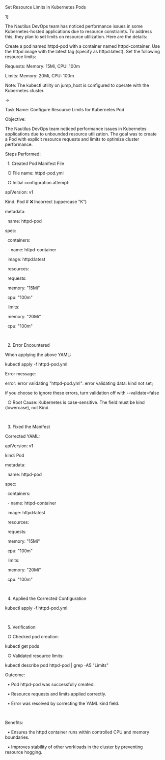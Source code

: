 Set Resource Limits in Kubernetes Pods



1]

The Nautilus DevOps team has noticed performance issues in some Kubernetes-hosted applications due to resource constraints. To address this, they plan to set limits on resource utilization. Here are the details:

Create a pod named httpd-pod with a container named httpd-container. Use the httpd image with the latest tag (specify as httpd:latest). Set the following resource limits:

Requests: Memory: 15Mi, CPU: 100m

Limits: Memory: 20Mi, CPU: 100m

Note: The kubectl utility on jump\_host is configured to operate with the Kubernetes cluster.



->



Task Name: Configure Resource Limits for Kubernetes Pod

Objective:

The Nautilus DevOps team noticed performance issues in Kubernetes applications due to unbounded resource utilization. The goal was to create a Pod with explicit resource requests and limits to optimize cluster performance.



Steps Performed:

&nbsp;	1. Created Pod Manifest File

&nbsp;		○ File name: httpd-pod.yml

&nbsp;		○ Initial configuration attempt:

apiVersion: v1

Kind: Pod    # ❌ Incorrect (uppercase "K")

metadata:

&nbsp; name: httpd-pod

spec:

&nbsp; containers:

&nbsp;   - name: httpd-container

&nbsp;     image: httpd:latest

&nbsp;     resources:

&nbsp;       requests:

&nbsp;         memory: "15Mi"

&nbsp;         cpu: "100m"

&nbsp;       limits:

&nbsp;         memory: "20Mi"

&nbsp;         cpu: "100m"

&nbsp;		

&nbsp;	2. Error Encountered

When applying the above YAML:

kubectl apply -f httpd-pod.yml



Error message:

error: error validating "httpd-pod.yml": error validating data: kind not set;

if you choose to ignore these errors, turn validation off with --validate=false

&nbsp;		○ Root Cause: Kubernetes is case-sensitive. The field must be kind (lowercase), not Kind.

&nbsp;		

&nbsp;	3. Fixed the Manifest

Corrected YAML:

apiVersion: v1

kind: Pod

metadata:

&nbsp; name: httpd-pod

spec:

&nbsp; containers:

&nbsp;   - name: httpd-container

&nbsp;     image: httpd:latest

&nbsp;     resources:

&nbsp;       requests:

&nbsp;         memory: "15Mi"

&nbsp;         cpu: "100m"

&nbsp;       limits:

&nbsp;         memory: "20Mi"

&nbsp;         cpu: "100m"

&nbsp;	

&nbsp;	4. Applied the Corrected Configuration

kubectl apply -f httpd-pod.yml

&nbsp;	

&nbsp;	5. Verification

&nbsp;		○ Checked pod creation:

kubectl get pods

&nbsp;		○ Validated resource limits:

kubectl describe pod httpd-pod | grep -A5 "Limits"



Outcome:

&nbsp;	• Pod httpd-pod was successfully created.

&nbsp;	• Resource requests and limits applied correctly.

&nbsp;	• Error was resolved by correcting the YAML kind field.

&nbsp;	

Benefits:

&nbsp;	• Ensures the httpd container runs within controlled CPU and memory boundaries.

&nbsp;	• Improves stability of other workloads in the cluster by preventing resource hogging.

&nbsp;	



